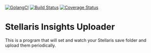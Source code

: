 [![GolangCI](https://golangci.com/badges/github.com/stellaris-insights/uploader.svg)](https://golangci.com/r/github.com/stellaris-insights/uploader)
[![Build Status](https://travis-ci.org/stellaris-insights/uploader.svg?branch=master)](https://travis-ci.org/stellaris-insights/uploader)
[![Coverage Status](https://coveralls.io/repos/github/stellaris-insights/uploader/badge.svg?branch=master)](https://coveralls.io/github/stellaris-insights/uploader?branch=master)

# Stellaris Insights Uploader

This is a program that will set and watch your Stellaris save folder and upload them periodically. 